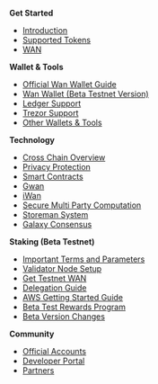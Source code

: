 **Get Started**

* [Introduction](README.md "Wanchain - Introduction")
* [Supported Tokens](get_started/supported-chains.md "Wanchain - Supported Chains")
* [WAN](get_started/wan.md "Wanchain - WAN Token")

**Wallet & Tools**

* [Official Wan Wallet Guide](wallet_and_tools/wallet-install.md "Wanchain - Official Wallet Guide")
* [Wan Wallet (Beta Testnet Version)](wallet_and_tools/wan_wallet_beta.md)
* [Ledger Support](wallet_and_tools/ledger.md "Wanchain - Ledger Support")
* [Trezor Support](wallet_and_tools/trezor.md "Wanchain - Trezor Support")
* [Other Wallets & Tools](wallet_and_tools/tools.md "Wanchain - Other Wallets and Tools")

**Technology**

* [Cross Chain Overview](technology/cross-chain.md "Wanchain - Cross Chain") 
* [Privacy Protection](technology/privacy.md "Wanchain - Privacy Protection") 
* [Smart Contracts](technology/smart-contracts.md "Wanchain - Smart Contracts")
* [Gwan](technology/gwan.md "Wanchain - Gwan")
* [iWan](technology/iwan.md "Wanchain - iWan")
* [Secure Multi Party Computation](technology/smpc.md "Wanchain - Secure Multi Party Computation")
* [Storeman System](technology/storeman.md "Wanchain - Storeman System")
* [Galaxy Consensus](technology/pos.md "Wanchain - Galaxy Consensus") 

**Staking (Beta Testnet)**

* [Important Terms and Parameters](staking/parameters.md)
* [Validator Node Setup](staking/node_setup.md)
* [Get Testnet WAN](staking/get_test_wan.md)
* [Delegation Guide](staking/delegation.md)
* [AWS Getting Started Guide](staking/aws.md)
* [Beta Test Rewards Program](staking/rewards_program.md)
* [Beta Version Changes](staking/alpha_beta.md)

**Community**

* [Official Accounts](community/social.md "Wanchain - Official Accounts")
* [Developer Portal](community/dev.md "Wanchain - Developer Portal") 
* [Partners](community/partners.md "Wanchain - Partners")